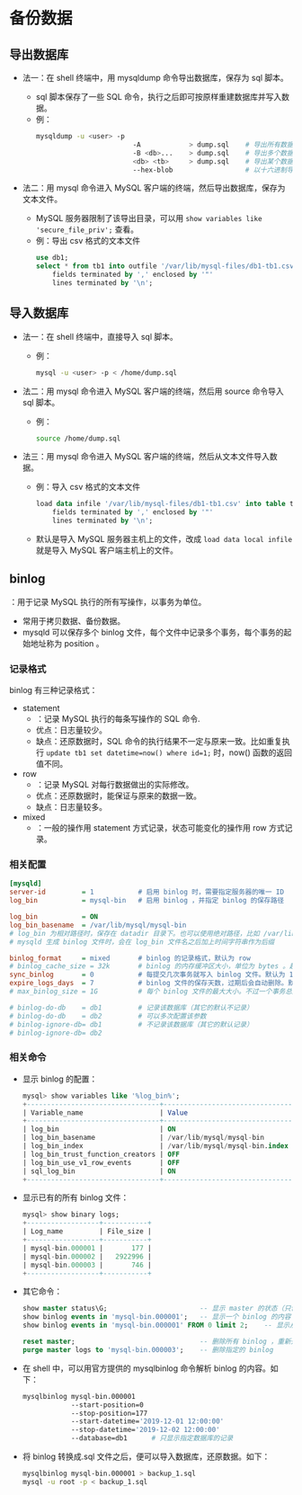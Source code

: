 # 备份数据

## 导出数据库

- 法一：在 shell 终端中，用 mysqldump 命令导出数据库，保存为 sql 脚本。
  - sql 脚本保存了一些 SQL 命令，执行之后即可按原样重建数据库并写入数据。
  - 例：
    ```sh
    mysqldump -u <user> -p
                            -A            > dump.sql    # 导出所有数据库
                            -B <db>...    > dump.sql    # 导出多个数据库
                            <db> <tb>     > dump.sql    # 导出某个数据库中的某个表
                            --hex-blob                  # 以十六进制导出 BINARY、BLOB 类型的数据，避免其乱码
    ```

- 法二：用 mysql 命令进入 MySQL 客户端的终端，然后导出数据库，保存为文本文件。
  - MySQL 服务器限制了该导出目录，可以用 `show variables like 'secure_file_priv';` 查看。
  - 例：导出 csv 格式的文本文件
    ```sql
    use db1;
    select * from tb1 into outfile '/var/lib/mysql-files/db1-tb1.csv'
        fields terminated by ',' enclosed by '"'
        lines terminated by '\n';
    ```

## 导入数据库

- 法一：在 shell 终端中，直接导入 sql 脚本。
  - 例：
    ```sh
    mysql -u <user> -p < /home/dump.sql
    ```

- 法二：用 mysql 命令进入 MySQL 客户端的终端，然后用 source 命令导入 sql 脚本。
  - 例：
    ```sh
    source /home/dump.sql
    ```

- 法三：用 mysql 命令进入 MySQL 客户端的终端，然后从文本文件导入数据。
  - 例：导入 csv 格式的文本文件
    ```sql
    load data infile '/var/lib/mysql-files/db1-tb1.csv' into table tb1
        fields terminated by ',' enclosed by '"'
        lines terminated by '\n';
    ```
  - 默认是导入 MySQL 服务器主机上的文件，改成 `load data local infile` 就是导入 MySQL 客户端主机上的文件。

## binlog

：用于记录 MySQL 执行的所有写操作，以事务为单位。
- 常用于拷贝数据、备份数据。
- mysqld 可以保存多个 binlog 文件，每个文件中记录多个事务，每个事务的起始地址称为 position 。

### 记录格式

binlog 有三种记录格式：
- statement
  - ：记录 MySQL 执行的每条写操作的 SQL 命令.
  - 优点：日志量较少。
  - 缺点：还原数据时，SQL 命令的执行结果不一定与原来一致。比如重复执行 `update tb1 set datetime=now() where id=1;` 时，now() 函数的返回值不同。
- row
  - ：记录 MySQL 对每行数据做出的实际修改。
  - 优点：还原数据时，能保证与原来的数据一致。
  - 缺点：日志量较多。
- mixed
  - ：一般的操作用 statement 方式记录，状态可能变化的操作用 row 方式记录。

### 相关配置

```ini
[mysqld]
server-id         = 1           # 启用 binlog 时，需要指定服务器的唯一 ID
log_bin           = mysql-bin   # 启用 binlog ，并指定 binlog 的保存路径

log_bin           = ON
log_bin_basename  = /var/lib/mysql/mysql-bin
# log_bin 为相对路径时，保存在 datadir 目录下。也可以使用绝对路径，比如 /var/lib/mysql/mysql-bin
# mysqld 生成 binlog 文件时，会在 log_bin 文件名之后加上时间字符串作为后缀

binlog_format     = mixed       # binlog 的记录格式，默认为 row
# binlog_cache_size = 32k       # binlog 的内存缓冲区大小，单位为 bytes 。超出缓冲区的事务会存储到磁盘的临时文件中
sync_binlog       = 0           # 每提交几次事务就写入 binlog 文件。默认为 1 ，安全性最高，但性能最差。取值为 0 则由文件系统自动写入，性能最好
expire_logs_days  = 7           # binlog 文件的保存天数，过期后会自动删除。默认为 0 ，即不自动删除
# max_binlog_size = 1G          # 每个 binlog 文件的最大大小。不过一个事务总是会整个写入一个 binlog 文件中，因此一个 binlog 文件可能超过最大大小

# binlog-do-db    = db1         # 记录该数据库（其它的默认不记录）
# binlog-do-db    = db2         # 可以多次配置该参数
# binlog-ignore-db= db1         # 不记录该数据库（其它的默认记录）
# binlog-ignore-db= db2
```

### 相关命令

- 显示 binlog 的配置：
  ```sql
  mysql> show variables like '%log_bin%';
  +---------------------------------+--------------------------------+
  | Variable_name                   | Value                          |
  +---------------------------------+--------------------------------+
  | log_bin                         | ON                             |
  | log_bin_basename                | /var/lib/mysql/mysql-bin       |
  | log_bin_index                   | /var/lib/mysql/mysql-bin.index |
  | log_bin_trust_function_creators | OFF                            |
  | log_bin_use_v1_row_events       | OFF                            |
  | sql_log_bin                     | ON                             |
  +---------------------------------+--------------------------------+
  ```

- 显示已有的所有 binlog 文件：
  ```sql
  mysql> show binary logs;
  +------------------+-----------+
  | Log_name         | File_size |
  +------------------+-----------+
  | mysql-bin.000001 |       177 |
  | mysql-bin.000002 |   2922996 |
  | mysql-bin.000003 |       746 |
  +------------------+-----------+
  ```

- 其它命令：
  ```sql
  show master status\G;                       -- 显示 master 的状态（只包括 binlog 状态）
  show binlog events in 'mysql-bin.000001';   -- 显示一个 binlog 的内容
  show binlog events in 'mysql-bin.000001' FROM 0 limit 2;    -- 显示从 pos=0 开始的最多 2 个事务

  reset master;                               -- 删除所有 binlog ，重新开始记录
  purge master logs to 'mysql-bin.000003';    -- 删除指定的 binlog
  ```

- 在 shell 中，可以用官方提供的 mysqlbinlog 命令解析 binlog 的内容。如下：
  ```sh
  mysqlbinlog mysql-bin.000001
              --start-position=0
              --stop-position=177
              --start-datetime='2019-12-01 12:00:00'
              --stop-datetime='2019-12-02 12:00:00'
              --database=db1      # 只显示指定数据库的记录
  ```

- 将 binlog 转换成.sql 文件之后，便可以导入数据库，还原数据。如下：
  ```sh
  mysqlbinlog mysql-bin.000001 > backup_1.sql
  mysql -u root -p < backup_1.sql
  ```

